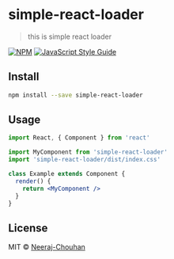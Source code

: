 # simple-react-loader

> this is simple react loader

[![NPM](https://img.shields.io/npm/v/simple-react-loader.svg)](https://www.npmjs.com/package/simple-react-loader) [![JavaScript Style Guide](https://img.shields.io/badge/code_style-standard-brightgreen.svg)](https://standardjs.com)

## Install

```bash
npm install --save simple-react-loader
```

## Usage

```jsx
import React, { Component } from 'react'

import MyComponent from 'simple-react-loader'
import 'simple-react-loader/dist/index.css'

class Example extends Component {
  render() {
    return <MyComponent />
  }
}
```

## License

MIT © [Neeraj-Chouhan](https://github.com/Neeraj-Chouhan)
